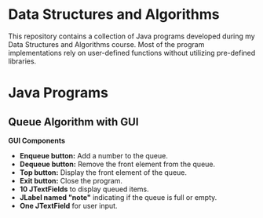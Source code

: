 # Data Structures and Algorithms

This repository contains a collection of Java programs developed during my Data Structures and Algorithms course. Most of the program implementations rely on user-defined functions without utilizing pre-defined libraries.

# Java Programs
## Queue Algorithm with GUI
__GUI Components__
  - __Enqueue button:__ Add a number to the queue.
  - __Dequeue button:__ Remove the front element from the queue.
  - __Top button:__ Display the front element of the queue.
  - __Exit button:__ Close the program.
  - __10 JTextFields__ to display queued items.
  - __JLabel named "note"__ indicating if the queue is full or empty.
  - __One JTextField__ for user input.

